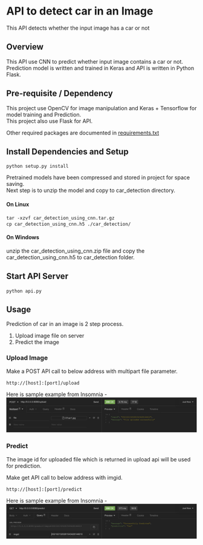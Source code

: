 # API to detect car in an Image
This API detects whether the input image has a car or not
  
## Overview
This API use CNN to predict whether input image contains a car or not.  
Prediction model is written and trained in Keras and API is written in Python Flask.
  
## Pre-requisite / Dependency
This project use OpenCV for image manipulation and Keras + Tensorflow for model training and Prediction.  
This project also use Flask for API.  
  
Other required packages are documented in [requirements.txt](https://github.com/shakeelansari63/car-detector-api/blob/main/requirements.txt)  
  
## Install Dependencies and Setup
```
python setup.py install
```  
Pretrained models have been compressed and stored in project for space saving.  
Next step is to unzip the model and copy to car_detection directory.  

#### On Linux  
```
tar -xzvf car_detection_using_cnn.tar.gz
cp car_detection_using_cnn.h5 ./car_detection/
```  
  
#### On Windows
unzip the car_detection_using_cnn.zip file and copy the car_detection_using_cnn.h5 to car_detection folder.  
  
## Start API Server
```
python api.py
```  
  
## Usage
Prediction of car in an image is 2 step process.  
1. Upload image file on server
2. Predict the image
  
### Upload Image
Make a POST API call to below address with multipart file parameter.
```
http://[host]:[port]/upload
```
  
Here is sample example from Insomnia  -  
![upload](https://github.com/shakeelansari63/car-detector-api/blob/main/screenshots/upload.png)  
  
### Predict
The image id for uploaded file which is returned in upload api will be used for prediction.  
  
Make get API call to below address with imgid.  
```
http://[host]:[port]/predict
```  
  
Here is sample example from Insomnia  -  
![predict](https://github.com/shakeelansari63/car-detector-api/blob/main/screenshots/predict.png)